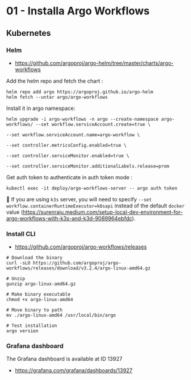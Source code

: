 # 01 - Installa Argo Workflows
## Kubernetes
### Helm

- https://github.com/argoproj/argo-helm/tree/master/charts/argo-workflows

Add the helm repo and fetch the chart :
```
helm repo add argo https://argoproj.github.io/argo-helm
helm fetch --untar argo/argo-workflows
```

Install it in argo namespace:
```
helm upgrade -i argo-workflows -n argo --create-namespace argo-workflows/ --set workflow.serviceAccount.create=true \
                                                                          --set workflow.serviceAccount.name=argo-workflow \
                                                                          --set controller.metricsConfig.enabled=true \
                                                                          --set controller.serviceMonitor.enabled=true \
                                                                          --set controller.serviceMonitor.additionalLabels.release=prom
```

Get auth token to authenticate in auth token mode :
```
kubectl exec -it deploy/argo-workflows-server -- argo auth token
```

:pushpin: If you are using `k3s` server, you will need to specify `--set workflow.containerRuntimeExecutor=k8sapi` instead of the default `docker` value (https://surenraju.medium.com/setup-local-dev-environment-for-argo-workflows-with-k3s-and-k3d-9089964ebfdc).

### Install CLI

- https://github.com/argoproj/argo-workflows/releases

```
# Download the binary
curl -sLO https://github.com/argoproj/argo-workflows/releases/download/v3.2.4/argo-linux-amd64.gz

# Unzip
gunzip argo-linux-amd64.gz

# Make binary executable
chmod +x argo-linux-amd64

# Move binary to path
mv ./argo-linux-amd64 /usr/local/bin/argo

# Test installation
argo version
```


### Grafana dashboard
The Grafana dashboard is available at ID 13927 
- https://grafana.com/grafana/dashboards/13927
